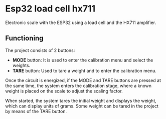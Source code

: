 # Esp32 load cell hx711

Electronic scale with the ESP32 using a load cell and the HX711 amplifier.

## Functioning

The project consists of 2 buttons:

- **MODE** button: It is used to enter the calibration menu and select the weights.
- **TARE** button: Used to tare a weight and to enter the calibration menu.

Once the circuit is energized, if the MODE and TARE buttons are pressed at the same time, the system enters the calibration stage, where a known weight is placed on the scale to adjust the scaling factor.

When started, the system tares the initial weight and displays the weight, which can display units of grams. Some weight can be tared in the project by means of the TARE button.
